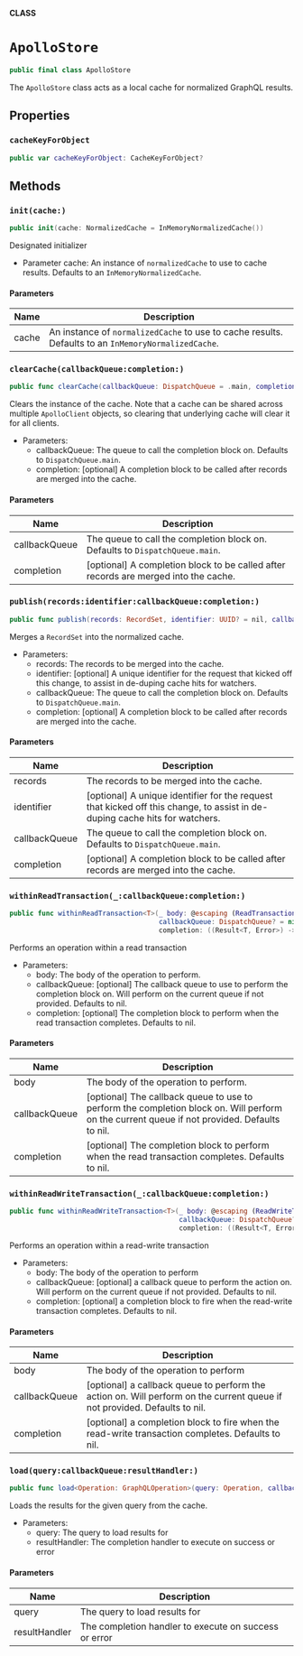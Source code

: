 **CLASS**

# `ApolloStore`

```swift
public final class ApolloStore
```

The `ApolloStore` class acts as a local cache for normalized GraphQL results.

## Properties
### `cacheKeyForObject`

```swift
public var cacheKeyForObject: CacheKeyForObject?
```

## Methods
### `init(cache:)`

```swift
public init(cache: NormalizedCache = InMemoryNormalizedCache())
```

Designated initializer

- Parameter cache: An instance of `normalizedCache` to use to cache results. Defaults to an `InMemoryNormalizedCache`.

#### Parameters

| Name | Description |
| ---- | ----------- |
| cache | An instance of `normalizedCache` to use to cache results. Defaults to an `InMemoryNormalizedCache`. |

### `clearCache(callbackQueue:completion:)`

```swift
public func clearCache(callbackQueue: DispatchQueue = .main, completion: ((Result<Void, Error>) -> Void)? = nil)
```

Clears the instance of the cache. Note that a cache can be shared across multiple `ApolloClient` objects, so clearing that underlying cache will clear it for all clients.

- Parameters:
  - callbackQueue: The queue to call the completion block on. Defaults to `DispatchQueue.main`.
  - completion: [optional] A completion block to be called after records are merged into the cache.

#### Parameters

| Name | Description |
| ---- | ----------- |
| callbackQueue | The queue to call the completion block on. Defaults to `DispatchQueue.main`. |
| completion | [optional] A completion block to be called after records are merged into the cache. |

### `publish(records:identifier:callbackQueue:completion:)`

```swift
public func publish(records: RecordSet, identifier: UUID? = nil, callbackQueue: DispatchQueue = .main, completion: ((Result<Void, Error>) -> Void)? = nil)
```

Merges a `RecordSet` into the normalized cache.
- Parameters:
  - records: The records to be merged into the cache.
  - identifier: [optional] A unique identifier for the request that kicked off this change,
                to assist in de-duping cache hits for watchers.
  - callbackQueue: The queue to call the completion block on. Defaults to `DispatchQueue.main`.
  - completion: [optional] A completion block to be called after records are merged into the cache.

#### Parameters

| Name | Description |
| ---- | ----------- |
| records | The records to be merged into the cache. |
| identifier | [optional] A unique identifier for the request that kicked off this change, to assist in de-duping cache hits for watchers. |
| callbackQueue | The queue to call the completion block on. Defaults to `DispatchQueue.main`. |
| completion | [optional] A completion block to be called after records are merged into the cache. |

### `withinReadTransaction(_:callbackQueue:completion:)`

```swift
public func withinReadTransaction<T>(_ body: @escaping (ReadTransaction) throws -> T,
                                     callbackQueue: DispatchQueue? = nil,
                                     completion: ((Result<T, Error>) -> Void)? = nil)
```

Performs an operation within a read transaction

- Parameters:
  - body: The body of the operation to perform.
  - callbackQueue: [optional] The callback queue to use to perform the completion block on. Will perform on the current queue if not provided. Defaults to nil.
  - completion: [optional] The completion block to perform when the read transaction completes. Defaults to nil.

#### Parameters

| Name | Description |
| ---- | ----------- |
| body | The body of the operation to perform. |
| callbackQueue | [optional] The callback queue to use to perform the completion block on. Will perform on the current queue if not provided. Defaults to nil. |
| completion | [optional] The completion block to perform when the read transaction completes. Defaults to nil. |

### `withinReadWriteTransaction(_:callbackQueue:completion:)`

```swift
public func withinReadWriteTransaction<T>(_ body: @escaping (ReadWriteTransaction) throws -> T,
                                          callbackQueue: DispatchQueue? = nil,
                                          completion: ((Result<T, Error>) -> Void)? = nil)
```

Performs an operation within a read-write transaction

- Parameters:
  - body: The body of the operation to perform
  - callbackQueue: [optional] a callback queue to perform the action on. Will perform on the current queue if not provided. Defaults to nil.
  - completion: [optional] a completion block to fire when the read-write transaction completes. Defaults to nil.

#### Parameters

| Name | Description |
| ---- | ----------- |
| body | The body of the operation to perform |
| callbackQueue | [optional] a callback queue to perform the action on. Will perform on the current queue if not provided. Defaults to nil. |
| completion | [optional] a completion block to fire when the read-write transaction completes. Defaults to nil. |

### `load(query:callbackQueue:resultHandler:)`

```swift
public func load<Operation: GraphQLOperation>(query: Operation, callbackQueue: DispatchQueue? = nil, resultHandler: @escaping GraphQLResultHandler<Operation.Data>)
```

Loads the results for the given query from the cache.

- Parameters:
  - query: The query to load results for
  - resultHandler: The completion handler to execute on success or error

#### Parameters

| Name | Description |
| ---- | ----------- |
| query | The query to load results for |
| resultHandler | The completion handler to execute on success or error |